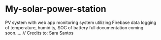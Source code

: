# My-solar-power-station
PV system with web app monitoring system utilizing Firebase data logging of temperature, humidity, SOC of battery
full documentation coming soon.....
// Credits to: Sara Santos
